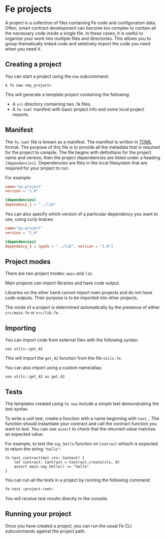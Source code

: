 # Fe projects

A project is a collection of files containing Fe code and configuration data. Often, smart contract development can become too complex to contain all the necessary code inside a single file. In these cases, it is useful to organize your work into multiple files and directories. This allows you to group thematically linked code and seletively import the code you need when you need it.

## Creating a project

You can start a project using the `new` subcommand:

`$ fe new <my_project>`

This will generate a template project containing the following:

- A `src` directory containing two .fe files.
- A `fe.toml` manifest with basic project info and some local project imports.

## Manifest

The `fe.toml` file is known as a manifest. The manifest is written in [TOML](https://toml.io/) format. The purpose of this file is to provide all the metadata that is required for the project to compile. The file begins with definitions for the project name and version, then the project dependencies are listed under a heading `[dependencies]`. Dependencies are files in the local filesystem that are required for your project to run.

For example:

```toml
name="my-project"
version = "1.0"

[dependencies]
dependency_1 = "../lib"
```

You can also specify which version of a particular dependency you want to use, using curly braces:

```toml
name="my-project"
version = "1.0"

[dependencies]
dependency_1 = {path = "../lib", version = "1.0"}
```

## Project modes

There are two project modes: `main` and `lib`. 

Main projects can import libraries and have code output. 

Libraries on the other hand cannot import main projects and do not have code outputs. Their purpose is to be imported into other projects.

The mode of a project is determined automatically by the presence of either `src/main.fe` or  `src/lib.fe`.

## Importing

You can import code from external files with the following syntax:

```fe
use utils::get_42
```

This will import the `get_42` function from the file `utils.fe`.

You can also import using a custom name/alias:

```fe
use utils::get_42 as get_42
```

## Tests

The templates created using `fe new` include a simple test demonstrating the test syntax.

To write a unit test, create a function with a name beginning with `test_`. The function should instantiate your contract and call the contract function you want to test. You can use `assert` to check that the returned value matches an expected value.

For example, to test the `say_hello` function on `Contract` whioch is expected to return the string `"hello"`:

```fe
fn test_contract(mut ctx: Context) {
    let contract: Contract = Contract.create(ctx, 0)
    assert main.say_hello() == "hello"
}
```

You can run all the tests in a project by running the following command:

```sh
fe test <project-root>
```

You will receive test results directly to the console.

## Running your project


Once you have created a project, you can run the usual Fe CLI subcommands against the project path.
